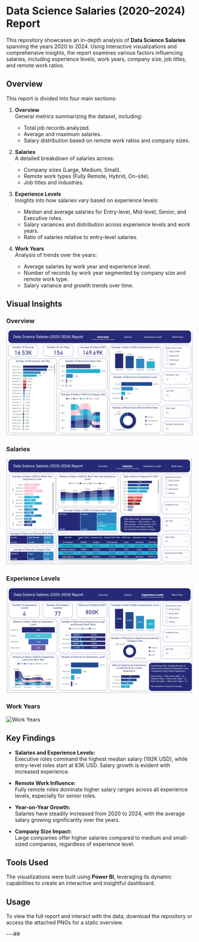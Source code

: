 # Data Science Salaries (2020–2024) Report

This repository showcases an in-depth analysis of **Data Science Salaries** spanning the years 2020 to 2024. Using interactive visualizations and comprehensive insights, the report examines various factors influencing salaries, including experience levels, work years, company size, job titles, and remote work ratios.

## Overview

This report is divided into four main sections:

1. **Overview**  
   General metrics summarizing the dataset, including:
   - Total job records analyzed.
   - Average and maximum salaries.
   - Salary distribution based on remote work ratios and company sizes.

2. **Salaries**  
   A detailed breakdown of salaries across:
   - Company sizes (Large, Medium, Small).
   - Remote work types (Fully Remote, Hybrid, On-site).
   - Job titles and industries.

3. **Experience Levels**  
   Insights into how salaries vary based on experience levels:
   - Median and average salaries for Entry-level, Mid-level, Senior, and Executive roles.
   - Salary variances and distribution across experience levels and work years.
   - Ratio of salaries relative to entry-level salaries.

4. **Work Years**  
   Analysis of trends over the years:
   - Average salaries by work year and experience level.
   - Number of records by work year segmented by company size and remote work type.
   - Salary variance and growth trends over time.

## Visual Insights

### Overview
![Overview](https://github.com/Sameh20200218AI/Data_Science_Salaries_Report_Using_PowerBI/blob/main/Data%20Science%20Salaries_%20Overview.png)

### Salaries
![Salaries](https://github.com/Sameh20200218AI/Data_Science_Salaries_Report_Using_PowerBI/blob/main/Data%20Science%20Salaries_Salaries.png)

### Experience Levels
![Experience Levels](https://github.com/Sameh20200218AI/Data_Science_Salaries_Report_Using_PowerBI/blob/main/Data%20Science%20Salaries_Experience%20Levels.png)

### Work Years
![Work Years](./Data_Science_Salaries_Work_Years.png)

## Key Findings

- **Salaries and Experience Levels:**  
  Executive roles command the highest median salary (192K USD), while entry-level roles start at 83K USD. Salary growth is evident with increased experience.

- **Remote Work Influence:**  
  Fully remote roles dominate higher salary ranges across all experience levels, especially for senior roles.

- **Year-on-Year Growth:**  
  Salaries have steadily increased from 2020 to 2024, with the average salary growing significantly over the years.

- **Company Size Impact:**  
  Large companies offer higher salaries compared to medium and small-sized companies, regardless of experience level.

## Tools Used

The visualizations were built using **Power BI**, leveraging its dynamic capabilities to create an interactive and insightful dashboard.

## Usage

To view the full report and interact with the data, download the repository or access the attached PNGs for a static overview.


---##

